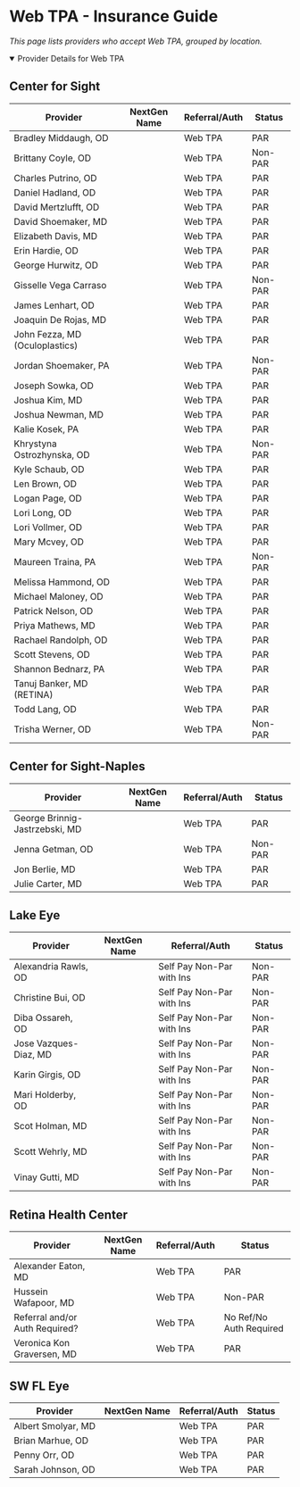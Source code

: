 # Web TPA - Insurance Guide

*This page lists providers who accept Web TPA, grouped by location.*

<details open><summary>Provider Details for Web TPA</summary>

## Center for Sight

| Provider | NextGen Name | Referral/Auth | Status |
|----------|-------------|--------------|--------|
| Bradley Middaugh, OD |  | Web TPA | PAR |
| Brittany Coyle, OD |  | Web TPA | Non-PAR |
| Charles Putrino, OD |  | Web TPA | PAR |
| Daniel Hadland, OD |  | Web TPA | PAR |
| David Mertzlufft, OD |  | Web TPA | PAR |
| David Shoemaker, MD |  | Web TPA | PAR |
| Elizabeth Davis, MD |  | Web TPA | PAR |
| Erin Hardie, OD |  | Web TPA | PAR |
| George Hurwitz, OD |  | Web TPA | PAR |
| Gisselle Vega Carraso |  | Web TPA | Non-PAR |
| James Lenhart, OD |  | Web TPA | PAR |
| Joaquin De Rojas, MD |  | Web TPA | PAR |
| John Fezza, MD (Oculoplastics) |  | Web TPA | PAR |
| Jordan Shoemaker, PA |  | Web TPA | Non-PAR |
| Joseph Sowka, OD |  | Web TPA | PAR |
| Joshua Kim, MD |  | Web TPA | PAR |
| Joshua Newman, MD |  | Web TPA | PAR |
| Kalie Kosek, PA |  | Web TPA | PAR |
| Khrystyna Ostrozhynska, OD |  | Web TPA | Non-PAR |
| Kyle Schaub, OD |  | Web TPA | PAR |
| Len Brown, OD |  | Web TPA | PAR |
| Logan Page, OD |  | Web TPA | PAR |
| Lori Long, OD |  | Web TPA | PAR |
| Lori Vollmer, OD |  | Web TPA | PAR |
| Mary Mcvey, OD |  | Web TPA | PAR |
| Maureen Traina, PA |  | Web TPA | Non-PAR |
| Melissa Hammond, OD |  | Web TPA | PAR |
| Michael Maloney, OD |  | Web TPA | PAR |
| Patrick Nelson, OD |  | Web TPA | PAR |
| Priya Mathews, MD |  | Web TPA | PAR |
| Rachael Randolph, OD |  | Web TPA | PAR |
| Scott Stevens, OD |  | Web TPA | PAR |
| Shannon Bednarz, PA |  | Web TPA | PAR |
| Tanuj Banker, MD (RETINA) |  | Web TPA | PAR |
| Todd Lang, OD |  | Web TPA | PAR |
| Trisha Werner, OD |  | Web TPA | Non-PAR |

## Center for Sight-Naples

| Provider | NextGen Name | Referral/Auth | Status |
|----------|-------------|--------------|--------|
| George Brinnig-Jastrzebski, MD |  | Web TPA | PAR |
| Jenna Getman, OD |  | Web TPA | Non-PAR |
| Jon Berlie, MD |  | Web TPA | PAR |
| Julie Carter, MD |  | Web TPA | PAR |

## Lake Eye 

| Provider | NextGen Name | Referral/Auth | Status |
|----------|-------------|--------------|--------|
| Alexandria Rawls, OD |  | Self Pay Non-Par with Ins | Non-PAR |
| Christine Bui, OD |  | Self Pay Non-Par with Ins | Non-PAR |
| Diba Ossareh, OD |  | Self Pay Non-Par with Ins | Non-PAR |
| Jose Vazques-Diaz, MD |  | Self Pay Non-Par with Ins | Non-PAR |
| Karin Girgis, OD |  | Self Pay Non-Par with Ins | Non-PAR |
| Mari Holderby, OD |  | Self Pay Non-Par with Ins | Non-PAR |
| Scot Holman, MD |  | Self Pay Non-Par with Ins | Non-PAR |
| Scott Wehrly, MD |  | Self Pay Non-Par with Ins | Non-PAR |
| Vinay Gutti, MD |  | Self Pay Non-Par with Ins | Non-PAR |

## Retina Health Center

| Provider | NextGen Name | Referral/Auth | Status |
|----------|-------------|--------------|--------|
| Alexander Eaton, MD |  | Web TPA | PAR |
| Hussein Wafapoor, MD |  | Web TPA | Non-PAR |
| Referral and/or Auth Required? |  | Web TPA | No Ref/No Auth Required |
| Veronica Kon Graversen, MD |  | Web TPA | PAR |

## SW FL Eye

| Provider | NextGen Name | Referral/Auth | Status |
|----------|-------------|--------------|--------|
| Albert Smolyar, MD |  | Web TPA | PAR |
| Brian Marhue, OD |  | Web TPA | PAR |
| Penny Orr, OD |  | Web TPA | PAR |
| Sarah Johnson, OD |  | Web TPA | PAR |

</details>

